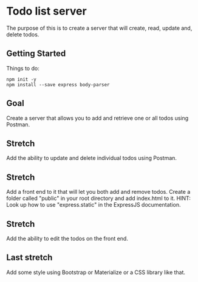 # Todo list server

The purpose of this is to create a server that will create, read, update and, delete todos.

## Getting Started
Things to do:
```
npm init -y
npm install --save express body-parser
```

## Goal

Create a server that allows you to add and retrieve one or all todos using Postman.

## Stretch

Add the ability to update and delete individual todos using Postman.

## Stretch

Add a front end to it that will let you both add and remove todos. Create a folder called "public" in your root
directory and add index.html to it. HINT: Look up how to use "express.static"
in the ExpressJS documentation.

## Stretch

Add the ability to edit the todos on the front end.

## Last stretch

Add some style using Bootstrap or Materialize or a CSS library like that.
